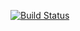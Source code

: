 [![Build Status](https://travis-ci.org/hivanamcd/calculadora.png)](https://travis-ci.org/hivanamcd/calculadora)
